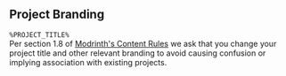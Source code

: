## Project Branding
`%PROJECT_TITLE%`  
Per section 1.8 of [Modrinth's Content Rules](https://modrinth.com/legal/rules) we ask that you change your project title and other relevant branding to avoid causing confusion or implying association with existing projects.
